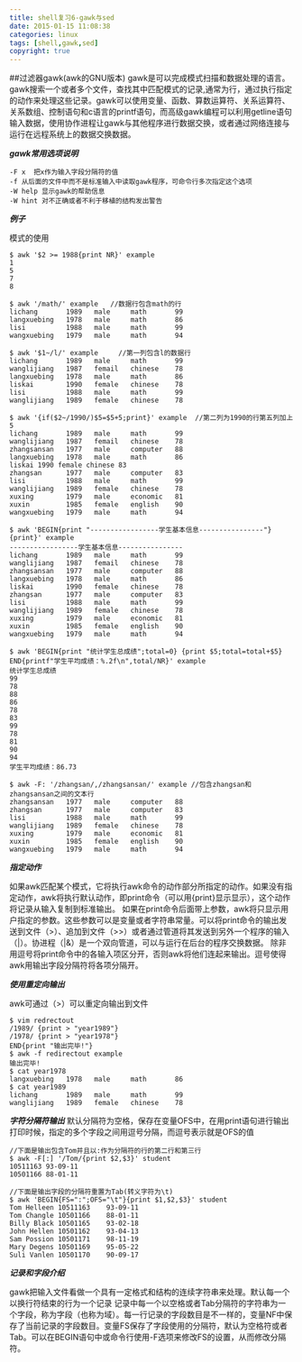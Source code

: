 ```yaml
---
title: shell复习6-gawk与sed
date: 2015-01-15 11:08:38
categories: linux
tags: [shell,gawk,sed]
copyright: true
---
```


##过滤器gawk(awk的GNU版本)
gawk是可以完成模式扫描和数据处理的语言。gawk搜索一个或者多个文件，查找其中匹配模式的记录,通常为行，通过执行指定的动作来处理这些记录。gawk可以使用变量、函数、算数运算符、关系运算符、关系数组、控制语句和c语言的printf语句，而高级gawk编程可以利用getline语句输入数据，使用协作进程让gawk与其他程序进行数据交换，或者通过网络连接与运行在远程系统上的数据交换数据。

***gawk常用选项说明***
 
 ````
 -F x  把x作为输入字段分隔符的值
 -f 从后面的文件中而不是标准输入中读取gawk程序，可命令行多次指定这个选项
 -W help 显示gawk的帮助信息
 -W hint 对不正确或者不利于移植的结构发出警告
 
 ````
 
 ***例子***
 
 模式的使用
 
````shell
$ awk '$2 >= 1988{print NR}' example 
1
5
7
8

$ awk '/math/' example   //数据行包含math的行
lichang       1989   male     math       99
langxuebing   1978   male     math       86
lisi          1988   male     math       99
wangxuebing   1979   male     math       94

$ awk '$1~/l/' example     //第一列包含l的数据行
lichang       1989   male     math       99
wanglijiang   1987   femail   chinese    78
langxuebing   1978   male     math       86
liskai        1990   female   chinese    78
lisi          1988   male     math       99
wanglijiang   1989   female   chinese    78

$ awk '{if($2~/1990/)$5=$5+5;print}' example  //第二列为1990的行第五列加上5
lichang       1989   male     math       99
wanglijiang   1987   femail   chinese    78
zhangsansan   1977   male     computer   88
langxuebing   1978   male     math       86
liskai 1990 female chinese 83
zhangsan      1977   male     computer   83
lisi          1988   male     math       99
wanglijiang   1989   female   chinese    78
xuxing        1979   male     economic   81
xuxin         1985   female   english    90
wangxuebing   1979   male     math       94

$ awk 'BEGIN{print "-----------------学生基本信息----------------"} {print}' example  
-----------------学生基本信息----------------
lichang       1989   male     math       99
wanglijiang   1987   femail   chinese    78
zhangsansan   1977   male     computer   88
langxuebing   1978   male     math       86
liskai        1990   female   chinese    78
zhangsan      1977   male     computer   83
lisi          1988   male     math       99
wanglijiang   1989   female   chinese    78
xuxing        1979   male     economic   81
xuxin         1985   female   english    90
wangxuebing   1979   male     math       94

$ awk 'BEGIN{print "统计学生总成绩";total=0} {print $5;total=total+$5} END{printf"学生平均成绩：%.2f\n",total/NR}' example 
统计学生总成绩
99
78
88
86
78
83
99
78
81
90
94
学生平均成绩：86.73

$ awk -F: '/zhangsan/,/zhangsansan/' example //包含zhangsan和zhangsansan之间的文本行
zhangsansan   1977   male     computer   88
zhangsan      1977   male     computer   83
lisi          1988   male     math       99
wanglijiang   1989   female   chinese    78
xuxing        1979   male     economic   81
xuxin         1985   female   english    90
wangxuebing   1979   male     math       94
````

***指定动作***

如果awk匹配某个模式，它将执行awk命令的动作部分所指定的动作。如果没有指定动作，awk将执行默认动作，即print命令（可以用{print}显示显示），这个动作将记录从输入复制到标准输出。
如果在print命令后面带上参数，awk将只显示用户指定的参数。这些参数可以是变量或者字符串常量。可以将print命令的输出发送到文件（>）、追加到文件（>>）或者通过管道将其发送到另外一个程序的输入（|）。协进程（|&）是一个双向管道，可以与运行在后台的程序交换数据。
除非用逗号将print命令中的各输入项区分开，否则awk将他们连起来输出。逗号使得awk用输出字段分隔符将各项分隔开。


***使用重定向输出***

awk可通过（>）可以重定向输出到文件

````shell
$ vim redrectout
/1989/ {print > "year1989"}
/1978/ {print > "year1978"}
END{print "输出完毕!"}
$ awk -f redirectout example
输出完毕!
$ cat year1978
langxuebing   1978   male     math       86
$ cat year1989
lichang       1989   male     math       99
wanglijiang   1989   female   chinese    78
````

***字符分隔符输出***
默认分隔符为空格，保存在变量OFS中，在用print语句进行输出打印时候，指定的多个字段之间用逗号分隔，而逗号表示就是OFS的值

````shell
//下面是输出包含Tom并且以:作为分隔符的行的第二行和第三行
$ awk -F[:] '/Tom/{print $2,$3}' student 
10511163 93-09-11
10501166 88-01-11

//下面是输出字段的分隔符重置为Tab(转义字符为\t)
$ awk 'BEGIN{FS=":";OFS="\t"}{print $1,$2,$3}' student
Tom Helleen	10511163	93-09-11
Tom Changle	10501166	88-01-11
Billy Black	10501165	93-02-18
John Hellen	10501162	93-04-13
Sam Possion	10501171	98-11-19
Mary Degens	10501169	95-05-22
Suli Vanlen	10501170	90-09-17

````
***记录和字段介绍***

gawk把输入文件看做一个具有一定格式和结构的连续字符串来处理。默认每一个以换行符结束的行为一个记录
记录中每一个以空格或者Tab分隔符的字符串为一个字段，称为字段（也称为域）。每一行记录的字段数目是不一样的，变量NF中保存了当前记录的字段数目。变量FS保存了字段使用的分隔符，默认为空格符或者Tab。可以在BEGIN语句中或命令行使用-F选项来修改FS的设置，从而修改分隔符。